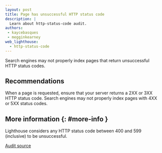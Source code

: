 ```yaml
---
layout: post
title: Page has unsuccessful HTTP status code
description: |
  Learn about http-status-code audit.
authors:
 - kaycebasques
 - megginkearney
web_lighthouse:
  - http-status-code
---
```


Search engines may not properly index pages that return unsuccessful HTTP status codes.

## Recommendations

When a page is requested, ensure that your server returns a 2XX or 3XX HTTP status code. Search
engines may not properly index pages with 4XX or 5XX status codes.

## More information {: #more-info }

Lighthouse considers any HTTP status code between 400 and 599 (inclusive) to be unsuccessful.

[Audit source](https://github.com/GoogleChrome/lighthouse/blob/master/lighthouse-core/audits/seo/http-status-code.js)